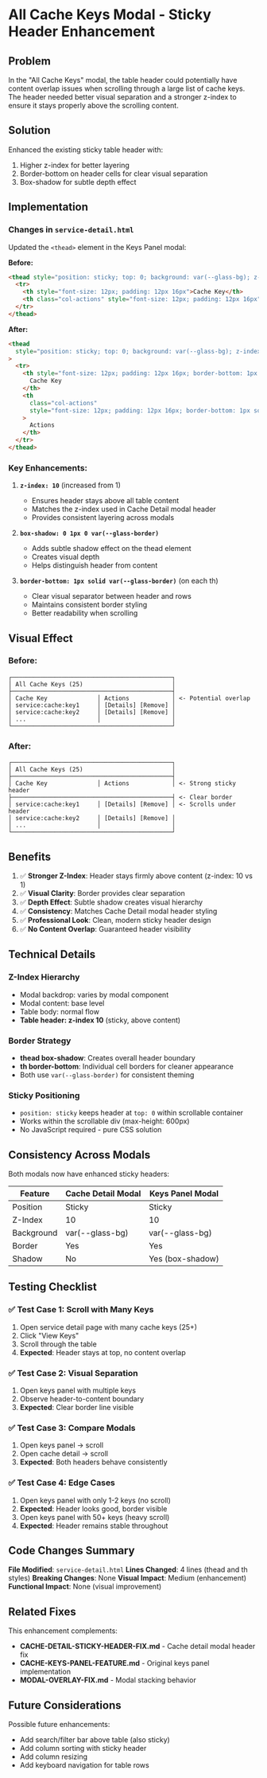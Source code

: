 # All Cache Keys Modal - Sticky Header Enhancement

## Problem

In the "All Cache Keys" modal, the table header could potentially have content overlap issues when scrolling through a large list of cache keys. The header needed better visual separation and a stronger z-index to ensure it stays properly above the scrolling content.

## Solution

Enhanced the existing sticky table header with:

1. Higher z-index for better layering
2. Border-bottom on header cells for clear visual separation
3. Box-shadow for subtle depth effect

## Implementation

### Changes in `service-detail.html`

Updated the `<thead>` element in the Keys Panel modal:

**Before:**

```html
<thead style="position: sticky; top: 0; background: var(--glass-bg); z-index: 1">
  <tr>
    <th style="font-size: 12px; padding: 12px 16px">Cache Key</th>
    <th class="col-actions" style="font-size: 12px; padding: 12px 16px">Actions</th>
  </tr>
</thead>
```

**After:**

```html
<thead
  style="position: sticky; top: 0; background: var(--glass-bg); z-index: 10; box-shadow: 0 1px 0 var(--glass-border)"
>
  <tr>
    <th style="font-size: 12px; padding: 12px 16px; border-bottom: 1px solid var(--glass-border)">
      Cache Key
    </th>
    <th
      class="col-actions"
      style="font-size: 12px; padding: 12px 16px; border-bottom: 1px solid var(--glass-border)"
    >
      Actions
    </th>
  </tr>
</thead>
```

### Key Enhancements:

1. **`z-index: 10`** (increased from 1)

   - Ensures header stays above all table content
   - Matches the z-index used in Cache Detail modal header
   - Provides consistent layering across modals

2. **`box-shadow: 0 1px 0 var(--glass-border)`**

   - Adds subtle shadow effect on the thead element
   - Creates visual depth
   - Helps distinguish header from content

3. **`border-bottom: 1px solid var(--glass-border)`** (on each th)
   - Clear visual separator between header and rows
   - Maintains consistent border styling
   - Better readability when scrolling

## Visual Effect

### Before:

```
┌─────────────────────────────────────────────┐
│ All Cache Keys (25)                         │
├─────────────────────────────────────────────┤
│ Cache Key              │ Actions            │ <- Potential overlap
│ service:cache:key1     │ [Details] [Remove] │
│ service:cache:key2     │ [Details] [Remove] │
│ ...                    │                    │
└─────────────────────────────────────────────┘
```

### After:

```
┌─────────────────────────────────────────────┐
│ All Cache Keys (25)                         │
├─────────────────────────────────────────────┤
│ Cache Key              │ Actions            │ <- Strong sticky header
├─────────────────────────────────────────────┤ <- Clear border
│ service:cache:key1     │ [Details] [Remove] │ <- Scrolls under header
│ service:cache:key2     │ [Details] [Remove] │
│ ...                    │                    │
└─────────────────────────────────────────────┘
```

## Benefits

1. ✅ **Stronger Z-Index**: Header stays firmly above content (z-index: 10 vs 1)
2. ✅ **Visual Clarity**: Border provides clear separation
3. ✅ **Depth Effect**: Subtle shadow creates visual hierarchy
4. ✅ **Consistency**: Matches Cache Detail modal header styling
5. ✅ **Professional Look**: Clean, modern sticky header design
6. ✅ **No Content Overlap**: Guaranteed header visibility

## Technical Details

### Z-Index Hierarchy

- Modal backdrop: varies by modal component
- Modal content: base level
- Table body: normal flow
- **Table header: z-index 10** (sticky, above content)

### Border Strategy

- **thead box-shadow**: Creates overall header boundary
- **th border-bottom**: Individual cell borders for cleaner appearance
- Both use `var(--glass-border)` for consistent theming

### Sticky Positioning

- `position: sticky` keeps header at `top: 0` within scrollable container
- Works within the scrollable div (max-height: 600px)
- No JavaScript required - pure CSS solution

## Consistency Across Modals

Both modals now have enhanced sticky headers:

| Feature    | Cache Detail Modal | Keys Panel Modal |
| ---------- | ------------------ | ---------------- |
| Position   | Sticky             | Sticky           |
| Z-Index    | 10                 | 10               |
| Background | var(--glass-bg)    | var(--glass-bg)  |
| Border     | Yes                | Yes              |
| Shadow     | No                 | Yes (box-shadow) |

## Testing Checklist

### ✅ Test Case 1: Scroll with Many Keys

1. Open service detail page with many cache keys (25+)
2. Click "View Keys"
3. Scroll through the table
4. **Expected**: Header stays at top, no content overlap

### ✅ Test Case 2: Visual Separation

1. Open keys panel with multiple keys
2. Observe header-to-content boundary
3. **Expected**: Clear border line visible

### ✅ Test Case 3: Compare Modals

1. Open keys panel → scroll
2. Open cache detail → scroll
3. **Expected**: Both headers behave consistently

### ✅ Test Case 4: Edge Cases

1. Open keys panel with only 1-2 keys (no scroll)
2. **Expected**: Header looks good, border visible
3. Open keys panel with 50+ keys (heavy scroll)
4. **Expected**: Header remains stable throughout

## Code Changes Summary

**File Modified**: `service-detail.html`
**Lines Changed**: 4 lines (thead and th styles)
**Breaking Changes**: None
**Visual Impact**: Medium (enhancement)
**Functional Impact**: None (visual improvement)

## Related Fixes

This enhancement complements:

- **CACHE-DETAIL-STICKY-HEADER-FIX.md** - Cache detail modal header fix
- **CACHE-KEYS-PANEL-FEATURE.md** - Original keys panel implementation
- **MODAL-OVERLAY-FIX.md** - Modal stacking behavior

## Future Considerations

Possible future enhancements:

- Add search/filter bar above table (also sticky)
- Add column sorting with sticky header
- Add column resizing
- Add keyboard navigation for table rows
